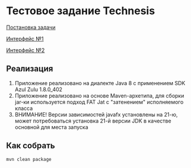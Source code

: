 # Тестовое задание Technesis

[Постановка задачи](./Task/Тестовое%20задание%20javafx.txt)

[Интерфейс №1](./Task/main%20screen.png)

[Интерфейс №2](./Task/new%20or%20edit%20dialog.png)

## Реализация
1. Приложение реализовано на диалекте Java 8 с применением SDK Azul Zulu 1.8.0_402
2. Приложение реализовано на основе Maven-архетипа, для сборки jar-ки используется подход FAT Jat с "затенением" исполняемого класса
3. ВНИМАНИЕ! Версии зависимостей javafx установлены на 21-ю, может потребоваться установка 21-й версии JDK в качестве основной для места запуска

## Как собрать

	mvn clean package